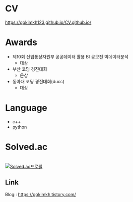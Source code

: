 # CV
https://gokimkh123.github.io/CV.github.io/

# Awards
- 제10회 산업통상자원부 공공데이터 활용 BI 공모전 빅데이터분석
    + 대상
- 부산 코딩 경진대회
    + 은상
- 동아대 코딩 경진대회(ducc)
    + 대상
      
# Language
- c++
- python

# Solved.ac
<br>[![Solved.ac프로필](http://mazassumnida.wtf/api/v2/generate_badge?boj=gokimkq123)](https://solved.ac/gokimkq123)

## Link
Blog : https://gokimkh.tistory.com/
